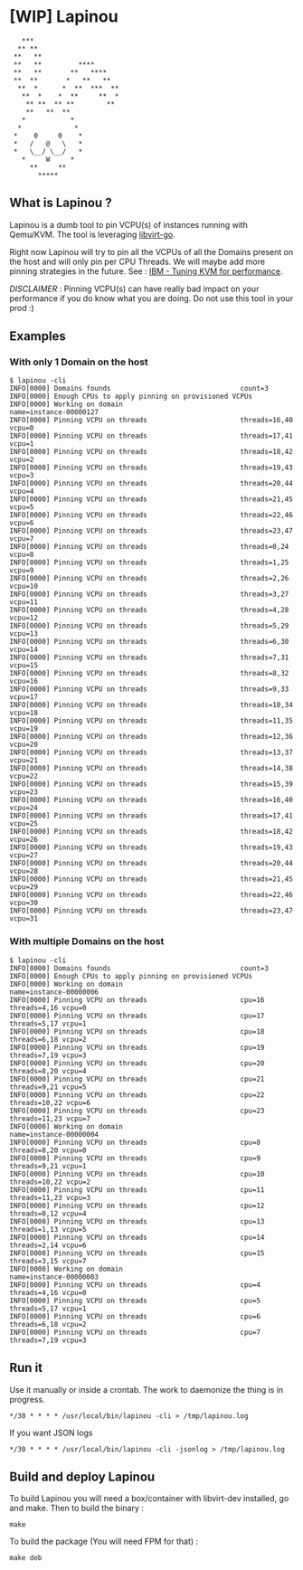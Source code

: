 # [WIP] Lapinou

```
   ***
  ** **
 **   **
 **   **         ****
 **   **       **   ****
 **  **       *   **   **
  **  *      *  **  ***  **
   **  *    *  **     **  *
    ** **  ** **        **
    **   **  **
   *           *
  *             *
 *    0     0    *
 *   /   @   \   *
 *   \__/ \__/   *
   *     W     *
     **     **
       *****
```

## What is Lapinou ?

Lapinou is a dumb tool to pin VCPU(s) of instances running with Qemu/KVM. The tool is leveraging [libvirt-go](https://github.com/Pryz/libvirt-go).

Right now Lapinou will try to pin all the VCPUs of all the Domains present on the host and will only pin per CPU Threads. We will maybe add more pinning strategies in the future.
See : [IBM - Tuning KVM for performance](ibm.com/support/knowledgecenter/linuxonibm/liaat/liaattuning_pdf.pdf).

*DISCLAIMER* : Pinning VCPU(s) can have really bad impact on your performance if you do know what you are doing. Do not use this tool in your prod :)

## Examples

### With only 1 Domain on the host

```
$ lapinou -cli
INFO[0000] Domains founds                                count=3
INFO[0000] Enough CPUs to apply pinning on provisioned VCPUs
INFO[0000] Working on domain                             name=instance-00000127
INFO[0000] Pinning VCPU on threads                       threads=16,40 vcpu=0
INFO[0000] Pinning VCPU on threads                       threads=17,41 vcpu=1
INFO[0000] Pinning VCPU on threads                       threads=18,42 vcpu=2
INFO[0000] Pinning VCPU on threads                       threads=19,43 vcpu=3
INFO[0000] Pinning VCPU on threads                       threads=20,44 vcpu=4
INFO[0000] Pinning VCPU on threads                       threads=21,45 vcpu=5
INFO[0000] Pinning VCPU on threads                       threads=22,46 vcpu=6
INFO[0000] Pinning VCPU on threads                       threads=23,47 vcpu=7
INFO[0000] Pinning VCPU on threads                       threads=0,24 vcpu=8
INFO[0000] Pinning VCPU on threads                       threads=1,25 vcpu=9
INFO[0000] Pinning VCPU on threads                       threads=2,26 vcpu=10
INFO[0000] Pinning VCPU on threads                       threads=3,27 vcpu=11
INFO[0000] Pinning VCPU on threads                       threads=4,28 vcpu=12
INFO[0000] Pinning VCPU on threads                       threads=5,29 vcpu=13
INFO[0000] Pinning VCPU on threads                       threads=6,30 vcpu=14
INFO[0000] Pinning VCPU on threads                       threads=7,31 vcpu=15
INFO[0000] Pinning VCPU on threads                       threads=8,32 vcpu=16
INFO[0000] Pinning VCPU on threads                       threads=9,33 vcpu=17
INFO[0000] Pinning VCPU on threads                       threads=10,34 vcpu=18
INFO[0000] Pinning VCPU on threads                       threads=11,35 vcpu=19
INFO[0000] Pinning VCPU on threads                       threads=12,36 vcpu=20
INFO[0000] Pinning VCPU on threads                       threads=13,37 vcpu=21
INFO[0000] Pinning VCPU on threads                       threads=14,38 vcpu=22
INFO[0000] Pinning VCPU on threads                       threads=15,39 vcpu=23
INFO[0000] Pinning VCPU on threads                       threads=16,40 vcpu=24
INFO[0000] Pinning VCPU on threads                       threads=17,41 vcpu=25
INFO[0000] Pinning VCPU on threads                       threads=18,42 vcpu=26
INFO[0000] Pinning VCPU on threads                       threads=19,43 vcpu=27
INFO[0000] Pinning VCPU on threads                       threads=20,44 vcpu=28
INFO[0000] Pinning VCPU on threads                       threads=21,45 vcpu=29
INFO[0000] Pinning VCPU on threads                       threads=22,46 vcpu=30
INFO[0000] Pinning VCPU on threads                       threads=23,47 vcpu=31
```

### With multiple Domains on the host

```
$ lapinou -cli
INFO[0000] Domains founds                                count=3
INFO[0000] Enough CPUs to apply pinning on provisioned VCPUs
INFO[0000] Working on domain                             name=instance-00000006
INFO[0000] Pinning VCPU on threads                       cpu=16 threads=4,16 vcpu=0
INFO[0000] Pinning VCPU on threads                       cpu=17 threads=5,17 vcpu=1
INFO[0000] Pinning VCPU on threads                       cpu=18 threads=6,18 vcpu=2
INFO[0000] Pinning VCPU on threads                       cpu=19 threads=7,19 vcpu=3
INFO[0000] Pinning VCPU on threads                       cpu=20 threads=8,20 vcpu=4
INFO[0000] Pinning VCPU on threads                       cpu=21 threads=9,21 vcpu=5
INFO[0000] Pinning VCPU on threads                       cpu=22 threads=10,22 vcpu=6
INFO[0000] Pinning VCPU on threads                       cpu=23 threads=11,23 vcpu=7
INFO[0000] Working on domain                             name=instance-00000004
INFO[0000] Pinning VCPU on threads                       cpu=8 threads=8,20 vcpu=0
INFO[0000] Pinning VCPU on threads                       cpu=9 threads=9,21 vcpu=1
INFO[0000] Pinning VCPU on threads                       cpu=10 threads=10,22 vcpu=2
INFO[0000] Pinning VCPU on threads                       cpu=11 threads=11,23 vcpu=3
INFO[0000] Pinning VCPU on threads                       cpu=12 threads=0,12 vcpu=4
INFO[0000] Pinning VCPU on threads                       cpu=13 threads=1,13 vcpu=5
INFO[0000] Pinning VCPU on threads                       cpu=14 threads=2,14 vcpu=6
INFO[0000] Pinning VCPU on threads                       cpu=15 threads=3,15 vcpu=7
INFO[0000] Working on domain                             name=instance-00000003
INFO[0000] Pinning VCPU on threads                       cpu=4 threads=4,16 vcpu=0
INFO[0000] Pinning VCPU on threads                       cpu=5 threads=5,17 vcpu=1
INFO[0000] Pinning VCPU on threads                       cpu=6 threads=6,18 vcpu=2
INFO[0000] Pinning VCPU on threads                       cpu=7 threads=7,19 vcpu=3
```

## Run it

Use it manually or inside a crontab. The work to daemonize the thing is in progress.

```
*/30 * * * * /usr/local/bin/lapinou -cli > /tmp/lapinou.log
```
If you want JSON logs

```
*/30 * * * * /usr/local/bin/lapinou -cli -jsonlog > /tmp/lapinou.log
```


## Build and deploy Lapinou

To build Lapinou you will need a box/container with libvirt-dev installed, go and make. Then to build the binary :

```
make
```

To build the package (You will need FPM for that) :

```
make deb
```
